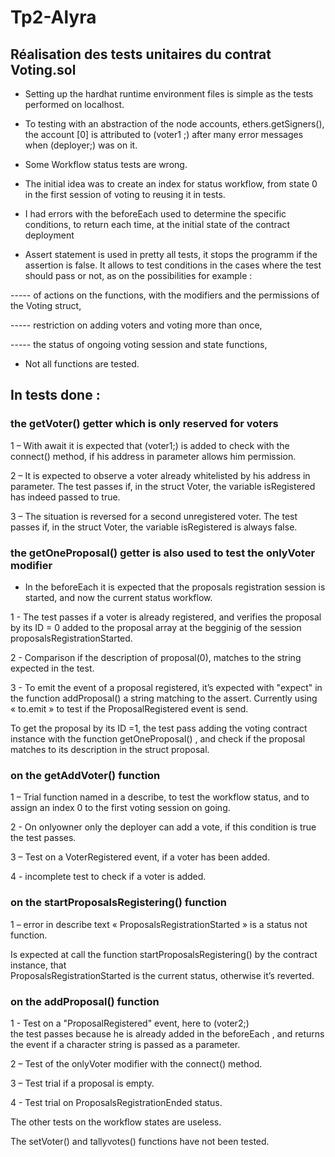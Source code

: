 # Tp2-Alyra


## Réalisation des tests unitaires du contrat Voting.sol

- Setting up the hardhat runtime environment files is simple as the tests performed on localhost.

- To testing with an abstraction of the node accounts,  ethers.getSigners(),  
 the account [0] is attributed to (voter1 ;) after many error messages when (deployer;) was on it.

- Some Workflow status tests are wrong.

- The initial idea was to create an index for status workflow, 
  from state 0 in the first session of voting to reusing it in tests.

- I had errors with the beforeEach used to determine the specific conditions, 
  to return each time, at the initial state of the contract deployment

- Assert statement is used in pretty all tests, it stops the programm if the assertion is false. 
 It allows to test conditions in the cases where the test should pass or not, as on the possibilities for example :

----- of actions on the functions, with the modifiers and the permissions of the Voting struct,

----- restriction on adding voters and voting more than once,

----- the status of ongoing voting session and state functions,

- Not all functions are tested.




## In tests done :




### the getVoter() getter which is only reserved for voters




1 – With await it is expected that (voter1;) is added to check with the connect() method,
if his address in parameter allows him permission.

2 – It is expected to observe a voter already whitelisted by his address in parameter. 
The test passes if, in the struct Voter, the variable isRegistered has indeed passed to true.

3 – The situation is reversed for a second unregistered voter. The test passes if, in the struct Voter, 
the variable isRegistered is always false.







### the getOneProposal() getter is also used to test the onlyVoter modifier




- In the beforeEach it is expected that the proposals registration session is started, 
and now the current status workflow.

1 - The test passes if a voter is already registered, and verifies the proposal by its ID = 0 added to the 
proposal array at the begginig of the session proposalsRegistrationStarted.

2 - Comparison if the description of proposal(0), matches to the string expected in the test.

3 - To emit the event of a proposal registered, it’s expected with "expect" in the function addProposal() 
a string matching to the assert. Currently using « to.emit » to test if the ProposalRegistered event is send.

To get the proposal by its ID =1, the test pass adding the voting contract instance with the function getOneProposal() , 
and check if the proposal matches to its description in the struct proposal.






### on the getAddVoter() function




1 – Trial function named in a describe, to test the workflow status, 
and to assign an index 0 to the first voting session on going.

2 - On onlyowner only the deployer can add a vote, if this condition is true the test passes.

3 – Test on a VoterRegistered event, if a voter has been added.
 
4 - incomplete test to check if a voter is added.







### on the startProposalsRegistering() function



1 – error in describe text « ProposalsRegistrationStarted » is a status not function.

Is expected at call the function startProposalsRegistering() by the contract instance, that  
ProposalsRegistrationStarted is the current status, otherwise it’s reverted.






### on the addProposal() function




1 - Test on a "ProposalRegistered" event, here to (voter2;)  
the test passes because he is already added in the beforeEach , 
and returns the event if a character string is passed as a parameter.

2 – Test of the onlyVoter modifier with the connect() method.

3 – Test trial if a proposal is empty.

4 - Test trial on ProposalsRegistrationEnded status.


The other tests on the workflow states are useless.

The setVoter() and tallyvotes() functions have not been tested.
